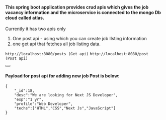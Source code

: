 #### This spring boot application provides crud apis which gives the job vacancy information and the microservice is connected to the mongo Db cloud called atlas.

Currently it has two apis only
1) One post api - using which you can create job lIsting information
2) one get api that fetches all job listing data.

`http://localhost:8080/posts (Get api)`
`http://localhost:8080/post  (Post api)`

<!-- Add copy button and code block -->
<div>
    <!-- Copy button -->
    <button class="btn" data-clipboard-target="#code-snippet"></button>
</div>

#### Payload for post api for adding new job Post is below:
<pre><code id="code-snippet">{
    "_id":18,
    "desc":"We are looking for Next JS Developer",
    "exp":"1 yr",
    "profile":"Web Developer",
    "techs":["HTML","CSS","Next Js","JavaScript"]
}
</code></pre>

